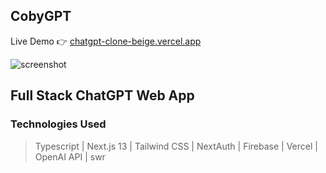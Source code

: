 ## CobyGPT

Live Demo 👉 [chatgpt-clone-beige.vercel.app](chatgpt-clone-beige.vercel.app)

![screenshot](https://i.imgur.com/zN4AzXs.png)

## Full Stack ChatGPT Web App
### Technologies Used
> Typescript | Next.js 13 | Tailwind CSS | NextAuth | Firebase | Vercel | OpenAI API | swr